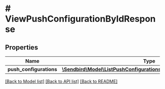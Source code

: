 # # ViewPushConfigurationByIdResponse

## Properties

Name | Type | Description | Notes
------------ | ------------- | ------------- | -------------
**push_configurations** | [**\Sendbird\Model\ListPushConfigurationsResponsePushConfigurations[]**](ListPushConfigurationsResponsePushConfigurations.md) |  | [optional]

[[Back to Model list]](../../README.md#models) [[Back to API list]](../../README.md#endpoints) [[Back to README]](../../README.md)

